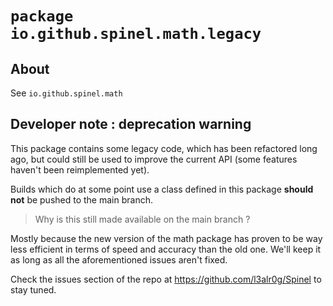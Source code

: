 # `package io.github.spinel.math.legacy`

## About

See `io.github.spinel.math`

## Developer note : deprecation warning

This package contains some legacy code, which has been refactored long ago, but could still be used to improve the current API (some features haven't been reimplemented yet).

Builds which do at some point use a class defined in this package **should not** be pushed to the main branch.

> Why is this still made available on the main branch ?

Mostly because the new version of the math package has proven to be way less efficient in terms of speed and accuracy than the old one. We'll keep it as long as all the aforementioned issues aren't fixed.

Check the issues section of the repo at https://github.com/l3alr0g/Spinel to stay tuned.
